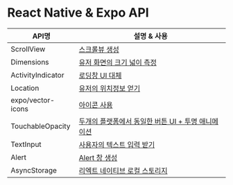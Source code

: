 
# React Native & Expo API

| API명 | 설명 & 사용 |
| ------ | ------ |
| ScrollView | [스크롤뷰 생성](https://github.com/inseongei/Study/tree/main/React-Native/NomadWeather#ScrollView) |
| Dimensions | [유저 화면의 크기 넓이 측정](https://github.com/inseongei/Study/tree/main/React-Native/NomadWeather#Dimensions)  |
| ActivityIndicator | [로딩창 UI 대체](https://github.com/inseongei/Study/tree/main/React-Native/NomadWeather#ActivityIndicator)  |
| Location | [유저의 위치정보 얻기](https://github.com/inseongei/Study/tree/main/React-Native/NomadWeather#Location)  |
| expo/vector-icons | [아이콘 사용](https://github.com/inseongei/Study/blob/main/React-Native/NomadWeather/README.md#expoVectorIcons)  |
| TouchableOpacity | [두개의 플랫폼에서 동일한 버튼 UI + 투명 애니메이션](https://github.com/inseongei/Study/tree/main/React-Native/WorkHardTravelHardApp#TouchableOpacity)  |
| TextInput | [사용자의 텍스트 입력 받기](https://github.com/inseongei/Study/tree/main/React-Native/WorkHardTravelHardApp#Textinput)  |
| Alert | [Alert 창 생성](https://github.com/inseongei/Study/tree/main/React-Native/WorkHardTravelHardApp#Alert)  |
| AsyncStorage | [리엑트 네이티브 로컬 스토리지](https://github.com/inseongei/Study/tree/main/React-Native/WorkHardTravelHardApp#Asyncstorage)  |

